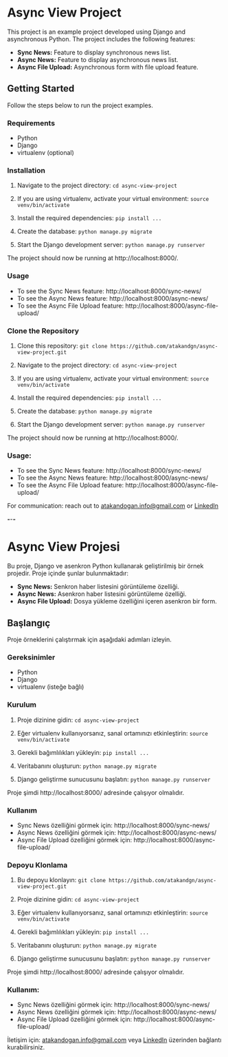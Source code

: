 # Async View Project

This project is an example project developed using Django and asynchronous Python. The project includes the following features:

- **Sync News:** Feature to display synchronous news list.
- **Async News:** Feature to display asynchronous news list.
- **Async File Upload:** Asynchronous form with file upload feature.

## Getting Started

Follow the steps below to run the project examples.

### Requirements

- Python
- Django
- virtualenv (optional)

### Installation

1. Navigate to the project directory: `cd async-view-project`

2. If you are using virtualenv, activate your virtual environment: `source venv/bin/activate`

3. Install the required dependencies: `pip install ...`

4. Create the database: `python manage.py migrate`

5. Start the Django development server: `python manage.py runserver`

The project should now be running at http://localhost:8000/.

### Usage

- To see the Sync News feature: http://localhost:8000/sync-news/
- To see the Async News feature: http://localhost:8000/async-news/
- To see the Async File Upload feature: http://localhost:8000/async-file-upload/

### Clone the Repository

1. Clone this repository: `git clone https://github.com/atakandgn/async-view-project.git`

2. Navigate to the project directory: `cd async-view-project`

3. If you are using virtualenv, activate your virtual environment: `source venv/bin/activate`

4. Install the required dependencies: `pip install ...`

5. Create the database: `python manage.py migrate`

6. Start the Django development server: `python manage.py runserver`

The project should now be running at http://localhost:8000/.

### Usage:

- To see the Sync News feature: http://localhost:8000/sync-news/
- To see the Async News feature: http://localhost:8000/async-news/
- To see the Async File Upload feature: http://localhost:8000/async-file-upload/

For communication: reach out to atakandogan.info@gmail.com or [LinkedIn](https://www.linkedin.com/in/atakandoan/) 


*************************************************-*************************************************-*************************************************-*************************************************

  
# Async View Projesi

Bu proje, Django ve asenkron Python kullanarak geliştirilmiş bir örnek projedir. Proje içinde şunlar bulunmaktadır:

- **Sync News:** Senkron haber listesini görüntüleme özelliği.
- **Async News:** Asenkron haber listesini görüntüleme özelliği.
- **Async File Upload:** Dosya yükleme özelliğini içeren asenkron bir form.

## Başlangıç

Proje örneklerini çalıştırmak için aşağıdaki adımları izleyin.

### Gereksinimler

- Python
- Django
- virtualenv (isteğe bağlı)

### Kurulum

1. Proje dizinine gidin: `cd async-view-project`

2. Eğer virtualenv kullanıyorsanız, sanal ortamınızı etkinleştirin: `source venv/bin/activate`

3. Gerekli bağımlılıkları yükleyin: `pip install ...`

4. Veritabanını oluşturun: `python manage.py migrate`

5. Django geliştirme sunucusunu başlatın: `python manage.py runserver`

Proje şimdi http://localhost:8000/ adresinde çalışıyor olmalıdır.

### Kullanım

- Sync News özelliğini görmek için: http://localhost:8000/sync-news/
- Async News özelliğini görmek için: http://localhost:8000/async-news/
- Async File Upload özelliğini görmek için: http://localhost:8000/async-file-upload/

### Depoyu Klonlama

1. Bu depoyu klonlayın: `git clone https://github.com/atakandgn/async-view-project.git`

2. Proje dizinine gidin: `cd async-view-project`

3. Eğer virtualenv kullanıyorsanız, sanal ortamınızı etkinleştirin: `source venv/bin/activate`

4. Gerekli bağımlılıkları yükleyin: `pip install ...`

5. Veritabanını oluşturun: `python manage.py migrate`

6. Django geliştirme sunucusunu başlatın: `python manage.py runserver`

Proje şimdi http://localhost:8000/ adresinde çalışıyor olmalıdır.

### Kullanım:

- Sync News özelliğini görmek için: http://localhost:8000/sync-news/
- Async News özelliğini görmek için: http://localhost:8000/async-news/
- Async File Upload özelliğini görmek için: http://localhost:8000/async-file-upload/

İletişim için: atakandogan.info@gmail.com veya [LinkedIn](https://www.linkedin.com/in/atakandoan/) üzerinden bağlantı kurabilirsiniz.



